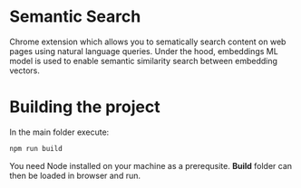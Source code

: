 # Semantic Search
Chrome extension which allows you to sematically search content on web pages using natural language queries. Under the hood, embeddings ML model is used to enable semantic similarity search between embedding vectors.

# Building the project
In the main folder execute:
```bash
npm run build
```
You need Node installed on your machine as a prerequsite.
**Build** folder can then be loaded in browser and run.
